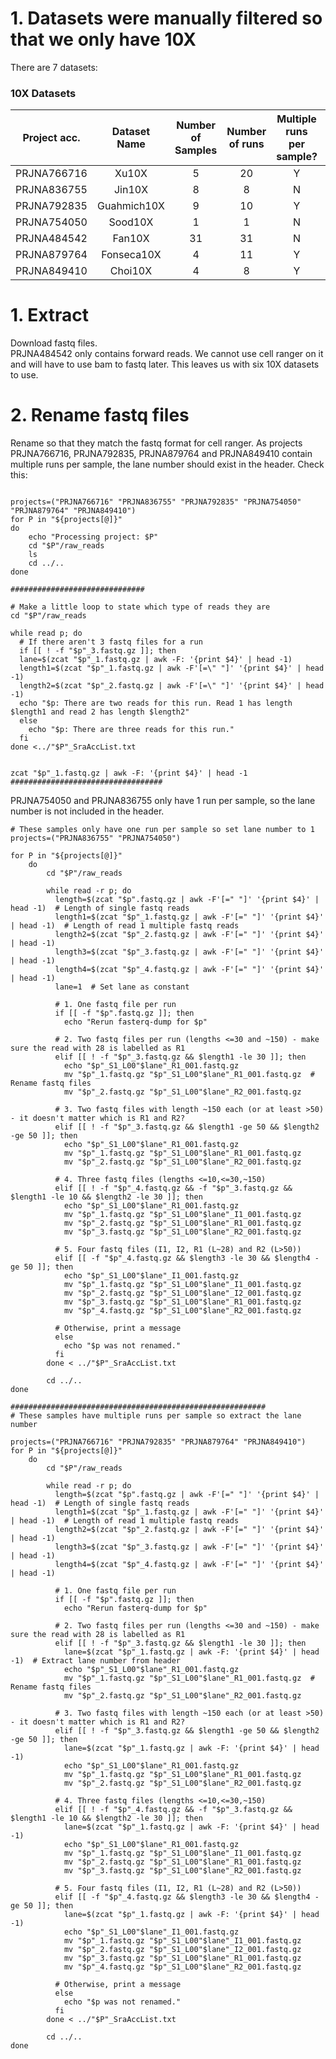 # 1. Datasets were manually filtered so that we only have 10X
There are 7 datasets:

### 10X Datasets
| Project acc.  | Dataset Name | Number of Samples | Number of runs   | Multiple runs per sample? | R1 and R2 availible? |
| :-----------: |:------------:|:-----------------:|:----------------:|:-------------------------:|:--------------------:|
| PRJNA766716   | Xu10X        | 5                 | 20               | Y                         | Y                    |
| PRJNA836755   | Jin10X       | 8                 | 8                | N                         | Y                    |
| PRJNA792835   | Guahmich10X  | 9                 | 10               | Y                         | Y                    |
| PRJNA754050   | Sood10X      | 1                 | 1                | N                         | Y                    |
| PRJNA484542   | Fan10X       | 31                | 31               | N                         | N                    |
| PRJNA879764   | Fonseca10X   | 4                 | 11               | Y                         | Y                    |
| PRJNA849410   | Choi10X      | 4                 | 8                | Y                         | Y                    |

# 1. Extract
Download fastq files.  
PRJNA484542 only contains forward reads. We cannot use cell ranger on it and will have to use bam to fastq later. This leaves us with six 10X datasets to use.

# 2. Rename fastq files
Rename so that they match the fastq format for cell ranger.
As projects PRJNA766716, PRJNA792835, PRJNA879764 and PRJNA849410 contain multiple runs per sample, the lane number should exist in the header. Check this:
```

projects=("PRJNA766716" "PRJNA836755" "PRJNA792835" "PRJNA754050" "PRJNA879764" "PRJNA849410")
for P in "${projects[@]}"
do
    echo "Processing project: $P"
    cd "$P"/raw_reads
    ls
    cd ../..
done

##############################

# Make a little loop to state which type of reads they are
cd "$P"/raw_reads

while read p; do
  # If there aren't 3 fastq files for a run
  if [[ ! -f "$p"_3.fastq.gz ]]; then
  lane=$(zcat "$p"_1.fastq.gz | awk -F: '{print $4}' | head -1)
  length1=$(zcat "$p"_1.fastq.gz | awk -F'[=\" "]' '{print $4}' | head -1)
  length2=$(zcat "$p"_2.fastq.gz | awk -F'[=\" "]' '{print $4}' | head -1)
  echo "$p: There are two reads for this run. Read 1 has length $length1 and read 2 has length $length2"
  else
    echo "$p: There are three reads for this run."
  fi
done <../"$P"_SraAccList.txt


zcat "$p"_1.fastq.gz | awk -F: '{print $4}' | head -1
##################################

```
PRJNA754050 and PRJNA836755 only have 1 run per sample, so the lane number is not included in the header. 
```
# These samples only have one run per sample so set lane number to 1
projects=("PRJNA836755" "PRJNA754050")

for P in "${projects[@]}"
    do
        cd "$P"/raw_reads

        while read -r p; do
          length=$(zcat "$p".fastq.gz | awk -F'[=" "]' '{print $4}' | head -1)  # Length of single fastq reads
          length1=$(zcat "$p"_1.fastq.gz | awk -F'[=" "]' '{print $4}' | head -1)  # Length of read 1 multiple fastq reads
          length2=$(zcat "$p"_2.fastq.gz | awk -F'[=" "]' '{print $4}' | head -1)
          length3=$(zcat "$p"_3.fastq.gz | awk -F'[=" "]' '{print $4}' | head -1)
          length4=$(zcat "$p"_4.fastq.gz | awk -F'[=" "]' '{print $4}' | head -1)
          lane=1  # Set lane as constant

          # 1. One fastq file per run
          if [[ -f "$p".fastq.gz ]]; then
            echo "Rerun fasterq-dump for $p"

          # 2. Two fastq files per run (lengths <=30 and ~150) - make sure the read with 28 is labelled as R1
          elif [[ ! -f "$p"_3.fastq.gz && $length1 -le 30 ]]; then
            echo "$p"_S1_L00"$lane"_R1_001.fastq.gz
            mv "$p"_1.fastq.gz "$p"_S1_L00"$lane"_R1_001.fastq.gz  # Rename fastq files
            mv "$p"_2.fastq.gz "$p"_S1_L00"$lane"_R2_001.fastq.gz

          # 3. Two fastq files with length ~150 each (or at least >50) - it doesn't matter which is R1 and R2?
          elif [[ ! -f "$p"_3.fastq.gz && $length1 -ge 50 && $length2 -ge 50 ]]; then
            echo "$p"_S1_L00"$lane"_R1_001.fastq.gz
            mv "$p"_1.fastq.gz "$p"_S1_L00"$lane"_R1_001.fastq.gz
            mv "$p"_2.fastq.gz "$p"_S1_L00"$lane"_R2_001.fastq.gz

          # 4. Three fastq files (lengths <=10,<=30,~150)
          elif [[ ! -f "$p"_4.fastq.gz && -f "$p"_3.fastq.gz && $length1 -le 10 && $length2 -le 30 ]]; then
            echo "$p"_S1_L00"$lane"_R1_001.fastq.gz
            mv "$p"_1.fastq.gz "$p"_S1_L00"$lane"_I1_001.fastq.gz
            mv "$p"_2.fastq.gz "$p"_S1_L00"$lane"_R1_001.fastq.gz
            mv "$p"_3.fastq.gz "$p"_S1_L00"$lane"_R2_001.fastq.gz

          # 5. Four fastq files (I1, I2, R1 (L~28) and R2 (L>50))
          elif [[ -f "$p"_4.fastq.gz && $length3 -le 30 && $length4 -ge 50 ]]; then
            echo "$p"_S1_L00"$lane"_I1_001.fastq.gz
            mv "$p"_1.fastq.gz "$p"_S1_L00"$lane"_I1_001.fastq.gz
            mv "$p"_2.fastq.gz "$p"_S1_L00"$lane"_I2_001.fastq.gz
            mv "$p"_3.fastq.gz "$p"_S1_L00"$lane"_R1_001.fastq.gz
            mv "$p"_4.fastq.gz "$p"_S1_L00"$lane"_R2_001.fastq.gz

          # Otherwise, print a message
          else
            echo "$p was not renamed."
          fi
        done < ../"$P"_SraAccList.txt
        
        cd ../..
done

#########################################################
# These samples have multiple runs per sample so extract the lane number

projects=("PRJNA766716" "PRJNA792835" "PRJNA879764" "PRJNA849410")
for P in "${projects[@]}"
    do
        cd "$P"/raw_reads

        while read -r p; do
          length=$(zcat "$p".fastq.gz | awk -F'[=" "]' '{print $4}' | head -1)  # Length of single fastq reads
          length1=$(zcat "$p"_1.fastq.gz | awk -F'[=" "]' '{print $4}' | head -1)  # Length of read 1 multiple fastq reads
          length2=$(zcat "$p"_2.fastq.gz | awk -F'[=" "]' '{print $4}' | head -1)
          length3=$(zcat "$p"_3.fastq.gz | awk -F'[=" "]' '{print $4}' | head -1)
          length4=$(zcat "$p"_4.fastq.gz | awk -F'[=" "]' '{print $4}' | head -1)

          # 1. One fastq file per run
          if [[ -f "$p".fastq.gz ]]; then
            echo "Rerun fasterq-dump for $p"

          # 2. Two fastq files per run (lengths <=30 and ~150) - make sure the read with 28 is labelled as R1
          elif [[ ! -f "$p"_3.fastq.gz && $length1 -le 30 ]]; then
            lane=$(zcat "$p"_1.fastq.gz | awk -F: '{print $4}' | head -1)  # Extract lane number from header
            echo "$p"_S1_L00"$lane"_R1_001.fastq.gz
            mv "$p"_1.fastq.gz "$p"_S1_L00"$lane"_R1_001.fastq.gz  # Rename fastq files
            mv "$p"_2.fastq.gz "$p"_S1_L00"$lane"_R2_001.fastq.gz

          # 3. Two fastq files with length ~150 each (or at least >50) - it doesn't matter which is R1 and R2?
          elif [[ ! -f "$p"_3.fastq.gz && $length1 -ge 50 && $length2 -ge 50 ]]; then
            lane=$(zcat "$p"_1.fastq.gz | awk -F: '{print $4}' | head -1)
            echo "$p"_S1_L00"$lane"_R1_001.fastq.gz
            mv "$p"_1.fastq.gz "$p"_S1_L00"$lane"_R1_001.fastq.gz
            mv "$p"_2.fastq.gz "$p"_S1_L00"$lane"_R2_001.fastq.gz

          # 4. Three fastq files (lengths <=10,<=30,~150)
          elif [[ ! -f "$p"_4.fastq.gz && -f "$p"_3.fastq.gz && $length1 -le 10 && $length2 -le 30 ]]; then
            lane=$(zcat "$p"_1.fastq.gz | awk -F: '{print $4}' | head -1)
            echo "$p"_S1_L00"$lane"_R1_001.fastq.gz
            mv "$p"_1.fastq.gz "$p"_S1_L00"$lane"_I1_001.fastq.gz
            mv "$p"_2.fastq.gz "$p"_S1_L00"$lane"_R1_001.fastq.gz
            mv "$p"_3.fastq.gz "$p"_S1_L00"$lane"_R2_001.fastq.gz

          # 5. Four fastq files (I1, I2, R1 (L~28) and R2 (L>50))
          elif [[ -f "$p"_4.fastq.gz && $length3 -le 30 && $length4 -ge 50 ]]; then
            lane=$(zcat "$p"_1.fastq.gz | awk -F: '{print $4}' | head -1)
            echo "$p"_S1_L00"$lane"_I1_001.fastq.gz
            mv "$p"_1.fastq.gz "$p"_S1_L00"$lane"_I1_001.fastq.gz
            mv "$p"_2.fastq.gz "$p"_S1_L00"$lane"_I2_001.fastq.gz
            mv "$p"_3.fastq.gz "$p"_S1_L00"$lane"_R1_001.fastq.gz
            mv "$p"_4.fastq.gz "$p"_S1_L00"$lane"_R2_001.fastq.gz

          # Otherwise, print a message
          else
            echo "$p was not renamed."
          fi
        done < ../"$P"_SraAccList.txt
        
        cd ../..
done

```
